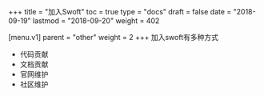 +++
title = "加入Swoft"
toc = true
type = "docs"
draft = false
date = "2018-09-19"
lastmod = "2018-09-20"
weight = 402

[menu.v1]
  parent = "other"
  weight = 2
+++
加入swoft有多种方式

- 代码贡献 
- 文档贡献 
- 官网维护 
- 社区维护